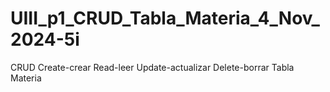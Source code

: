 # UIII_p1_CRUD_Tabla_Materia_4_Nov_2024-5i
CRUD Create-crear Read-leer Update-actualizar Delete-borrar  Tabla Materia
